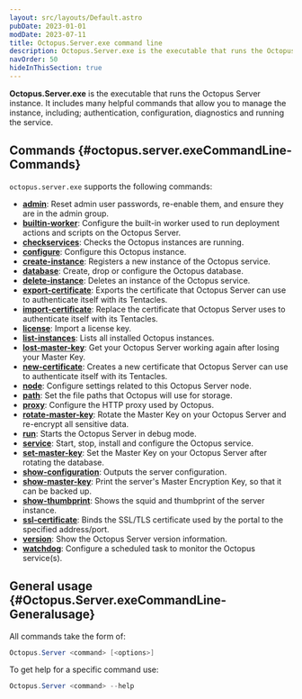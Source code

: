 ```yaml
---
layout: src/layouts/Default.astro
pubDate: 2023-01-01
modDate: 2023-07-11
title: Octopus.Server.exe command line
description: Octopus.Server.exe is the executable that runs the Octopus instance, it can also be called from the command line.
navOrder: 50
hideInThisSection: true
---
```


**Octopus.Server.exe** is the executable that runs the Octopus Server instance. It includes many helpful commands that allow you to manage the instance, including; authentication, configuration, diagnostics and running the service.

## Commands {#octopus.server.exeCommandLine-Commands}

`octopus.server.exe` supports the following commands:

- **[admin](/docs/octopus-rest-api/octopus.server.exe-command-line/admin)**:  Reset admin user passwords, re-enable them, and ensure they are in the admin group.
- **[builtin-worker](/docs/octopus-rest-api/octopus.server.exe-command-line/builtin-worker)**:  Configure the built-in worker used to run deployment actions and scripts on the Octopus Server.
- **[checkservices](/docs/octopus-rest-api/octopus.server.exe-command-line/checkservices)**:  Checks the Octopus instances are running.
- **[configure](/docs/octopus-rest-api/octopus.server.exe-command-line/configure)**:  Configure this Octopus instance.
- **[create-instance](/docs/octopus-rest-api/octopus.server.exe-command-line/create-instance)**:  Registers a new instance of the Octopus service.
- **[database](/docs/octopus-rest-api/octopus.server.exe-command-line/database)**:  Create, drop or configure the Octopus database.
- **[delete-instance](/docs/octopus-rest-api/octopus.server.exe-command-line/delete-instance)**:  Deletes an instance of the Octopus service.
- **[export-certificate](/docs/octopus-rest-api/octopus.server.exe-command-line/export-certificate)**:  Exports the certificate that Octopus Server can use to authenticate itself with its Tentacles.
- **[import-certificate](/docs/octopus-rest-api/octopus.server.exe-command-line/import-certificate)**:  Replace the certificate that Octopus Server uses to authenticate itself with its Tentacles.
- **[license](/docs/octopus-rest-api/octopus.server.exe-command-line/license)**:  Import a license key.
- **[list-instances](/docs/octopus-rest-api/octopus.server.exe-command-line/list-instances)**:  Lists all installed Octopus instances.
- **[lost-master-key](/docs/octopus-rest-api/octopus.server.exe-command-line/lost-master-key)**:  Get your Octopus Server working again after losing your Master Key.
- **[new-certificate](/docs/octopus-rest-api/octopus.server.exe-command-line/new-certificate)**:  Creates a new certificate that Octopus Server can use to authenticate itself with its Tentacles.
- **[node](/docs/octopus-rest-api/octopus.server.exe-command-line/node)**:  Configure settings related to this Octopus Server node.
- **[path](/docs/octopus-rest-api/octopus.server.exe-command-line/path)**:  Set the file paths that Octopus will use for storage.
- **[proxy](/docs/octopus-rest-api/octopus.server.exe-command-line/proxy)**:  Configure the HTTP proxy used by Octopus.
- **[rotate-master-key](/docs/octopus-rest-api/octopus.server.exe-command-line/rotate-master-key)**:  Rotate the Master Key on your Octopus Server and re-encrypt all sensitive data.
- **[run](/docs/octopus-rest-api/octopus.server.exe-command-line/run)**:  Starts the Octopus Server in debug mode.
- **[service](/docs/octopus-rest-api/octopus.server.exe-command-line/service)**:  Start, stop, install and configure the Octopus service.
- **[set-master-key](/docs/octopus-rest-api/octopus.server.exe-command-line/set-master-key)**:  Set the Master Key on your Octopus Server after rotating the database.
- **[show-configuration](/docs/octopus-rest-api/octopus.server.exe-command-line/show-configuration)**:  Outputs the server configuration.
- **[show-master-key](/docs/octopus-rest-api/octopus.server.exe-command-line/show-master-key)**:  Print the server's Master Encryption Key, so that it can be backed up.
- **[show-thumbprint](/docs/octopus-rest-api/octopus.server.exe-command-line/show-thumbprint)**:  Shows the squid and thumbprint of the server instance.
- **[ssl-certificate](/docs/octopus-rest-api/octopus.server.exe-command-line/ssl-certificate)**:  Binds the SSL/TLS certificate used by the portal to the specified address/port.
- **[version](/docs/octopus-rest-api/octopus.server.exe-command-line/version)**:  Show the Octopus Server version information.
- **[watchdog](/docs/octopus-rest-api/octopus.server.exe-command-line/watchdog)**:  Configure a scheduled task to monitor the Octopus service(s).

## General usage {#Octopus.Server.exeCommandLine-Generalusage}

All commands take the form of:

```powershell
Octopus.Server <command> [<options>]
```

To get help for a specific command use:

```powershell
Octopus.Server <command> --help
```
